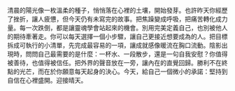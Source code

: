 清晨的陽光像一枚溫柔的種子，悄悄落在心裡的土壤，開始發芽。也許昨天你經歷了挫折，讓人疲憊，但今天仍有未寫完的故事。把焦躁變成呼吸，把痛苦轉化成力量。每一次跌倒，都是讓靈魂學會站起來的機會。別用完美定義自己，也別被他人的期待牽著走。你可以每天選擇一個小步驟，讓自己更接近想要成為的人。把目標拆成可執行的小清單，先完成最容易的一項，讓成就感像暖流在胸口流動。陰影出現時，問問自己最需要的是什麼：一杯水、一段散步，還是一句自我安慰？你值得被善待，也值得被信任。把外界的聲音放在一旁，讓內在的直覺回歸。勝利不在終點的光芒，而在於你願意每天起身的決心。今天，給自己一個微小的承諾：堅持到自信在心裡盛開。迎接晴天。